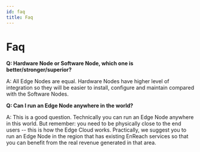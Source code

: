 ```yaml
---
id: faq
title: Faq
---
```


# Faq

**Q: Hardware Node or Software Node, which one is better/stronger/superior?**

A: All Edge Nodes are equal. Hardware Nodes have higher level of integration so they will be easier to install, configure and maintain compared with the Software Nodes.  

**Q: Can I run an Edge Node anywhere in the world?**

A: This is a good question. Technically you can run an Edge Node anywhere in this world. But remember: you need to be physically close to the end users -- this is how the Edge Cloud works. Practically, we suggest you to run an Edge Node in the region that has existing EnReach services so that you can benefit from the real revenue generated in that area.  
